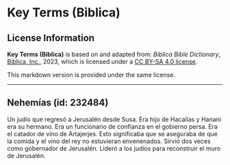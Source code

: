 # Key Terms (Biblica)

## License Information

**Key Terms (Biblica)** is based on and adapted from: _Biblica Bible Dictionary_, [Biblica, Inc.](https://www.biblica.com/), 2023, which is licensed under a [CC BY-SA 4.0 license](https://creativecommons.org/licenses/by-sa/4.0/legalcode.en).

This markdown version is provided under the same license.



--------------------------------

## Nehemías (id: 232484)

Un judío que regresó a Jerusalén desde Susa. Era hijo de Hacalías y Hanani era su hermano. Era un funcionario de confianza en el gobierno persa. Era el catador de vino de Artajerjes. Esto significaba que se aseguraba de que la comida y el vino del rey no estuvieran envenenados. Sirvió dos veces como gobernador de Jerusalén. Lideró a los judíos para reconstruir el muro de Jerusalén.


